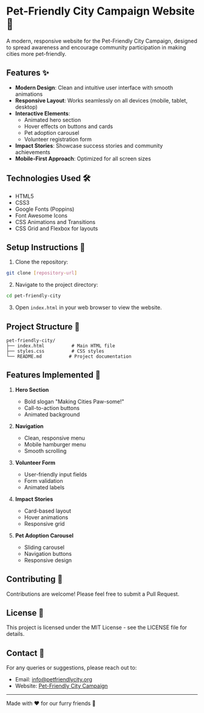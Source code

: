 # Pet-Friendly City Campaign Website 🐾

A modern, responsive website for the Pet-Friendly City Campaign, designed to spread awareness and encourage community participation in making cities more pet-friendly.

## Features ✨

- **Modern Design**: Clean and intuitive user interface with smooth animations
- **Responsive Layout**: Works seamlessly on all devices (mobile, tablet, desktop)
- **Interactive Elements**: 
  - Animated hero section
  - Hover effects on buttons and cards
  - Pet adoption carousel
  - Volunteer registration form
- **Impact Stories**: Showcase success stories and community achievements
- **Mobile-First Approach**: Optimized for all screen sizes

## Technologies Used 🛠️

- HTML5
- CSS3
- Google Fonts (Poppins)
- Font Awesome Icons
- CSS Animations and Transitions
- CSS Grid and Flexbox for layouts

## Setup Instructions 📝

1. Clone the repository:
```bash
git clone [repository-url]
```

2. Navigate to the project directory:
```bash
cd pet-friendly-city
```

3. Open `index.html` in your web browser to view the website.

## Project Structure 📁

```
pet-friendly-city/
├── index.html          # Main HTML file
├── styles.css          # CSS styles
└── README.md          # Project documentation
```

## Features Implemented 🎯

1. **Hero Section**
   - Bold slogan "Making Cities Paw-some!"
   - Call-to-action buttons
   - Animated background

2. **Navigation**
   - Clean, responsive menu
   - Mobile hamburger menu
   - Smooth scrolling

3. **Volunteer Form**
   - User-friendly input fields
   - Form validation
   - Animated labels

4. **Impact Stories**
   - Card-based layout
   - Hover animations
   - Responsive grid

5. **Pet Adoption Carousel**
   - Sliding carousel
   - Navigation buttons
   - Responsive design

## Contributing 🤝

Contributions are welcome! Please feel free to submit a Pull Request.

## License 📄

This project is licensed under the MIT License - see the LICENSE file for details.

## Contact 📧

For any queries or suggestions, please reach out to:
- Email: info@petfriendlycity.org
- Website: [Pet-Friendly City Campaign](https://collegetips.in/pfc/)

---

Made with ❤️ for our furry friends 🐾 